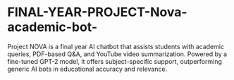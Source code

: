 # FINAL-YEAR-PROJECT-Nova-academic-bot-
Project NOVA is a final year AI chatbot that assists students with academic queries, PDF-based Q&amp;A, and YouTube video summarization. Powered by a fine-tuned GPT-2 model, it offers subject-specific support, outperforming generic AI bots in educational accuracy and relevance.
